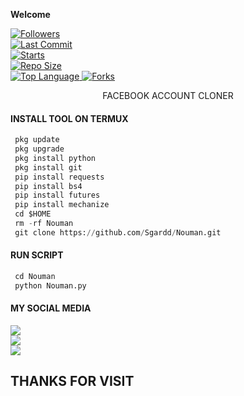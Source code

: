 ____Welcome____


<a href="https://github.com/Sgardd/Nouman.git/followers">
<img title="Followers" src="https://img.shields.io/github/followers/Sgardd?label=Followers&color=green&style=flat-square"></a>

<br>
  <a href="https://github.com/Sgardd/termux-style/stargazers/">
  <a href="https://github.com/Sgardd/">
    <img alt="Last Commit" src="https://img.shields.io/github/last-commit/Sgardd/Nouman.git"/>
  </a>
<br>
  <a href="https://github.com/Sgardd/Nouman.git/followers
    <img alt="Language" src="https://img.shields.io/github/languages/count/Sgardd/Nouman.git"/>
  </a>
  <a href="https://github.com/Sgardd/Nouman.git/followers">
    <img alt="Starts" src="https://img.shields.io/github/stars/Sgardd/Nouman.git"/>
  </a>
<br>
<a href="https://github.com/Sgardd/Nouman.git">
    <img alt="Repo Size" src="https://img.shields.io/github/https://github.com/Sgardd/Nouman.git/followers"/>
  </a>
<br>
<a href="https://github.com/Sgardd/Nouman">
    <img alt="Top Language" src="https://img.shields.io/github/languages/top/Sgardd/Nouman.git"/> <a                                                                                                        href="https://github.com/Azim-vau/fcpromax">
    <img alt="Forks" src="https://img.shields.io/github/forks/Sgardd/Nouman.git"/>
  </a>
</div>

</br>
<p align="center">
      FACEBOOK ACCOUNT CLONER
</p>
  
#### INSTALL TOOL ON TERMUX
```python
 pkg update
 pkg upgrade
 pkg install python
 pkg install git
 pip install requests
 pip install bs4
 pip install futures
 pip install mechanize
 cd $HOME 
 rm -rf Nouman
 git clone https://github.com/Sgardd/Nouman.git
```
#### RUN SCRIPT
```python
 cd Nouman
 python Nouman.py
```


#### MY SOCIAL MEDIA

[![](https://img.shields.io/badge/Github-black?logo=Github&logoColor=red&labelColor=black)](https://github.com/Sgardd/Nouman.git) <br>
[![](https://img.shields.io/badge/Facebook-black?logo=Facebook&logoColor=red&labelColor=blue)](https://) <br>
[![](https://img.shields.io/badge/Facebook-black?logo=Facebook&logoColor=yellow&labelColor=red)](https://facebook.com/groups/3079142062/) <br>

<h2> THANKS FOR VISIT <h2\>
